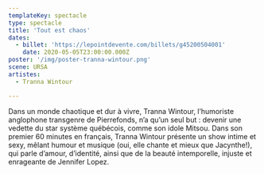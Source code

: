 ```yaml
---
templateKey: spectacle
type: spectacle
title: 'Tout est chaos'
dates: 
  - billet: 'https://lepointdevente.com/billets/g45200504001'
    date: 2020-05-05T23:00:00.000Z
poster: '/img/poster-tranna-wintour.png'
scene: URSA
artistes:
  - Tranna Wintour

---
```

Dans un monde chaotique et dur à vivre, Tranna Wintour, l’humoriste anglophone transgenre de Pierrefonds, n’a qu’un seul but : devenir une vedette du star système québécois, comme son idole Mitsou. Dans son premier 60 minutes en français, Tranna Wintour présente un show intime et sexy, mêlant humour et musique (oui, elle chante et mieux que Jacynthe!), qui parle d’amour, d’identité, ainsi que de la beauté intemporelle, injuste et enrageante de Jennifer Lopez.
